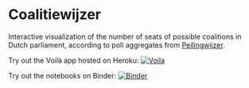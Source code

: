 # Coalitiewijzer

Interactive visualization of the number of seats of possible coalitions in Dutch parliament, according to poll aggregates from [Peilingwijzer](https://peilingwijzer.tomlouwerse.nl).

Try out the Voilà app hosted on Heroku: [![Voila](https://img.shields.io/badge/launch-voil%C3%A0-5DBCAF)](https://coalitiewijzer.herokuapp.com/)

Try out the notebooks on Binder: [![Binder](https://mybinder.org/badge_logo.svg)](https://mybinder.org/v2/gh/egpbos/coalitiewijzer/main)
